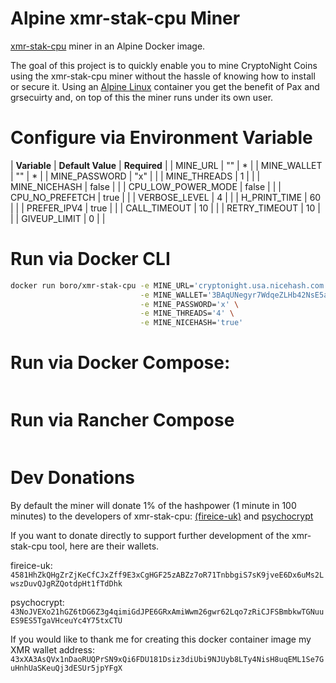 # Alpine xmr-stak-cpu Miner
[xmr-stak-cpu](https://github.com/fireice-uk/xmr-stak-cpu) miner in an Alpine Docker image.

The goal of this project is to quickly enable you to mine CryptoNight Coins using the xmr-stak-cpu miner without the hassle of knowing how to install or secure it. 
Using an [Alpine Linux](https://www.alpinelinux.org/) container you get the benefit of Pax and grsecuirty and, on top of this the miner runs under its own user.

# Configure via Environment Variable
| **Variable** | **Default Value** | **Required**  |
| MINE_URL | "" | * |
| MINE_WALLET | "" | * |
| MINE_PASSWORD | "x" |  |
| MINE_THREADS | 1 |  |
| MINE_NICEHASH | false |  |
| CPU_LOW_POWER_MODE | false |  |
| CPU_NO_PREFETCH | true |  |
| VERBOSE_LEVEL | 4 |  |
| H_PRINT_TIME | 60 |  |
| PREFER_IPV4 | true |  |
| CALL_TIMEOUT | 10 |  |
| RETRY_TIMEOUT | 10 |  |
| GIVEUP_LIMIT | 0 |  |


# Run via Docker CLI
```bash
docker run boro/xmr-stak-cpu -e MINE_URL='cryptonight.usa.nicehash.com:3355' \
                             -e MINE_WALLET='3BAqUNegyr7WdqeZLHb42NsE5aa1phAGwt.DockerWorker' \
                             -e MINE_PASSWORD='x' \
                             -e MINE_THREADS='4' \
                             -e MINE_NICEHASH='true'
```

# Run via Docker Compose:
```
```

# Run via Rancher Compose
```
```



# Dev Donations

By default the miner will donate 1% of the hashpower (1 minute in 100 minutes) to the developers of xmr-stak-cpu: [(fireice-uk)](https://github.com/fireice-uk) and [psychocrypt](https://github.com/psychocrypt)

If you want to donate directly to support further development of the xmr-stak-cpu tool, here are their wallets.

fireice-uk:
`4581HhZkQHgZrZjKeCfCJxZff9E3xCgHGF25zABZz7oR71TnbbgiS7sK9jveE6Dx6uMs2LwszDuvQJgRZQotdpHt1fTdDhk`

psychocrypt:
`43NoJVEXo21hGZ6tDG6Z3g4qimiGdJPE6GRxAmiWwm26gwr62Lqo7zRiCJFSBmbkwTGNuuES9ES5TgaVHceuYc4Y75txCTU`

If you would like to thank me for creating this docker container image my XMR wallet address:
`43xXA3AsQVx1nDaoRUQPrSN9xQi6FDU181Dsiz3diUbi9NJUyb8LTy4NisH8uqEML1Se7GuHnhUaSKeuQj3dESUr5jpYFgX`